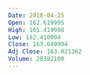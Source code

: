 ```yaml
---
Date: 2018-04-25
Open: 162.619995
High: 165.419998
Low: 162.410004
Close: 163.649994
Adj Close: 163.021362
Volume: 28382100
---
```

